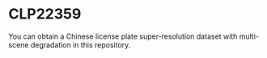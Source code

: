 # CLP22359
You can obtain a Chinese license plate super-resolution dataset with multi-scene degradation in this repository.
